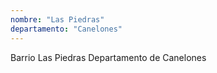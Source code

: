 ```yaml
---
nombre: "Las Piedras"
departamento: "Canelones"
---
```


Barrio Las Piedras
Departamento de Canelones
